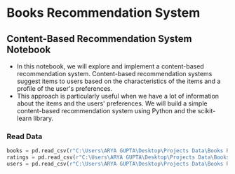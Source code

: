 # Books Recommendation System

## Content-Based Recommendation System Notebook
- In this notebook, we will explore and implement a content-based recommendation system. Content-based recommendation systems suggest items to users based on the characteristics of the items and a profile of the user's preferences.
- This approach is particularly useful when we have a lot of information about the items and the users' preferences. We will build a simple content-based recommendation system using Python and the scikit-learn library.

### Read Data 

``` python
books = pd.read_csv(r"C:\Users\ARYA GUPTA\Desktop\Projects Data\Books Recommendation\Books.csv")
ratings = pd.read_csv(r"C:\Users\ARYA GUPTA\Desktop\Projects Data\Books Recommendation\Ratings.csv")
users = pd.read_csv(r"C:\Users\ARYA GUPTA\Desktop\Projects Data\Books Recommendation\Users.csv")

```

